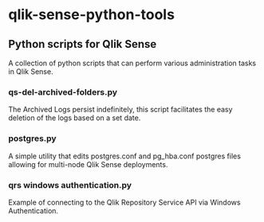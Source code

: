 # qlik-sense-python-tools
## Python scripts for Qlik Sense
A collection of python scripts that can perform various administration tasks in Qlik Sense.

### qs-del-archived-folders.py
The Archived Logs persist indefinitely,  this script facilitates the easy deletion of the logs based on a set date.

### postgres.py
A simple utility that edits postgres.conf and pg_hba.conf postgres files allowing for multi-node Qlik Sense deployments.

### qrs windows authentication.py
Example of connecting to the Qlik Repository Service API via Windows Authentication.
